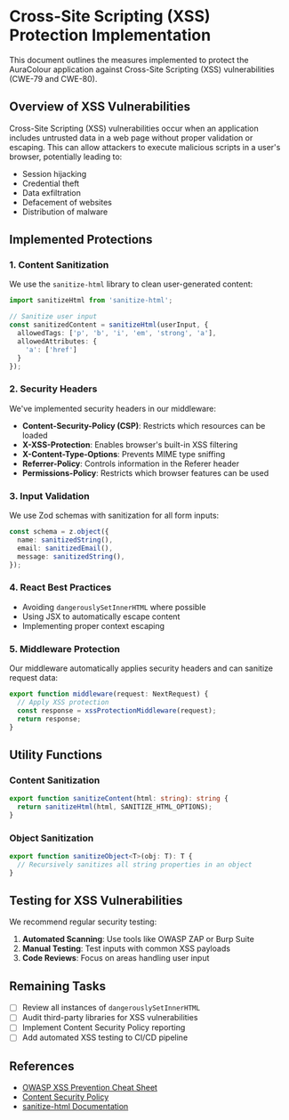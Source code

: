 # Cross-Site Scripting (XSS) Protection Implementation

This document outlines the measures implemented to protect the AuraColour application against Cross-Site Scripting (XSS) vulnerabilities (CWE-79 and CWE-80).

## Overview of XSS Vulnerabilities

Cross-Site Scripting (XSS) vulnerabilities occur when an application includes untrusted data in a web page without proper validation or escaping. This can allow attackers to execute malicious scripts in a user's browser, potentially leading to:

- Session hijacking
- Credential theft
- Data exfiltration
- Defacement of websites
- Distribution of malware

## Implemented Protections

### 1. Content Sanitization

We use the `sanitize-html` library to clean user-generated content:

```typescript
import sanitizeHtml from 'sanitize-html';

// Sanitize user input
const sanitizedContent = sanitizeHtml(userInput, {
  allowedTags: ['p', 'b', 'i', 'em', 'strong', 'a'],
  allowedAttributes: {
    'a': ['href']
  }
});
```

### 2. Security Headers

We've implemented security headers in our middleware:

- **Content-Security-Policy (CSP)**: Restricts which resources can be loaded
- **X-XSS-Protection**: Enables browser's built-in XSS filtering
- **X-Content-Type-Options**: Prevents MIME type sniffing
- **Referrer-Policy**: Controls information in the Referer header
- **Permissions-Policy**: Restricts which browser features can be used

### 3. Input Validation

We use Zod schemas with sanitization for all form inputs:

```typescript
const schema = z.object({
  name: sanitizedString(),
  email: sanitizedEmail(),
  message: sanitizedString(),
});
```

### 4. React Best Practices

- Avoiding `dangerouslySetInnerHTML` where possible
- Using JSX to automatically escape content
- Implementing proper context escaping

### 5. Middleware Protection

Our middleware automatically applies security headers and can sanitize request data:

```typescript
export function middleware(request: NextRequest) {
  // Apply XSS protection
  const response = xssProtectionMiddleware(request);
  return response;
}
```

## Utility Functions

### Content Sanitization

```typescript
export function sanitizeContent(html: string): string {
  return sanitizeHtml(html, SANITIZE_HTML_OPTIONS);
}
```

### Object Sanitization

```typescript
export function sanitizeObject<T>(obj: T): T {
  // Recursively sanitizes all string properties in an object
}
```

## Testing for XSS Vulnerabilities

We recommend regular security testing:

1. **Automated Scanning**: Use tools like OWASP ZAP or Burp Suite
2. **Manual Testing**: Test inputs with common XSS payloads
3. **Code Reviews**: Focus on areas handling user input

## Remaining Tasks

- [ ] Review all instances of `dangerouslySetInnerHTML`
- [ ] Audit third-party libraries for XSS vulnerabilities
- [ ] Implement Content Security Policy reporting
- [ ] Add automated XSS testing to CI/CD pipeline

## References

- [OWASP XSS Prevention Cheat Sheet](https://cheatsheetseries.owasp.org/cheatsheets/Cross_Site_Scripting_Prevention_Cheat_Sheet.html)
- [Content Security Policy](https://developer.mozilla.org/en-US/docs/Web/HTTP/CSP)
- [sanitize-html Documentation](https://github.com/apostrophecms/sanitize-html)